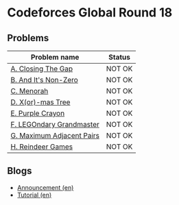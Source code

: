 # Codeforces Global Round 18

## Problems

|Problem name|Status|
|------------|---------|
| [A. Closing The Gap](problems/A._Closing_The_Gap.md)|NOT OK|
| [B. And It's Non-Zero](problems/B._And_It's_Non-Zero.md)|NOT OK|
| [C. Menorah](problems/C._Menorah.md)|NOT OK|
| [D. X(or)-mas Tree](problems/D._X(or)-mas_Tree.md)|NOT OK|
| [E. Purple Crayon](problems/E._Purple_Crayon.md)|NOT OK|
| [F. LEGOndary Grandmaster](problems/F._LEGOndary_Grandmaster.md)|NOT OK|
| [G. Maximum Adjacent Pairs](problems/G._Maximum_Adjacent_Pairs.md)|NOT OK|
| [H. Reindeer Games](problems/H._Reindeer_Games.md)|NOT OK|
## Blogs

- [Announcement (en)](blogs/Announcement_(en).md)
- [Tutorial (en)](blogs/Tutorial_(en).md)
